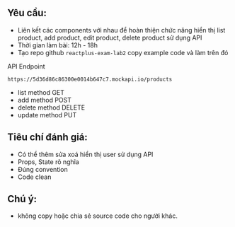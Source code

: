 ## Yêu cầu:
- Liên kết các components với nhau để hoàn thiện chức năng hiển thị list product, add product, edit product, delete product sử dụng API
- Thời gian làm bài: 12h - 18h
- Tạo repo github `reactplus-exam-lab2` copy example code và làm trên đó

API Endpoint
```text
https://5d36d86c86300e0014b647c7.mockapi.io/products
```
- list method GET
- add method POST
- delete method DELETE
- update method PUT

## Tiêu chí đánh giá:
- Có thể thêm sửa xoá hiển thị user sử dụng API
- Props, State rõ nghĩa
- Đúng convention
- Code clean

## Chú ý:
- không copy hoặc chia sẻ source code cho người khác.
